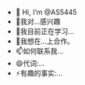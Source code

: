 - 👋 Hi, I’m @AS5445
- 👀我对...感兴趣
- 🌱我目前正在学习...
- 💞️我想在...上合作。
- 📫如何联系我...
- 😄代词:...
- ⚡有趣的事实:...

<!---
AS5445/AS5445 是一个✨特殊的✨仓库，因为它的“README.md”（这个文件）会出现在你的GitHub配置文件上。
您可以单击“预览”链接查看您的更改。
--->
